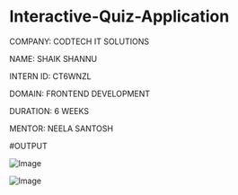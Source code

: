 # Interactive-Quiz-Application

COMPANY: CODTECH IT SOLUTIONS

NAME: SHAIK SHANNU

INTERN ID: CT6WNZL

DOMAIN: FRONTEND DEVELOPMENT

DURATION: 6 WEEKS

MENTOR: NEELA SANTOSH

#OUTPUT

![Image](https://github.com/user-attachments/assets/ea16e132-087d-4443-8baa-0e5399c74e55)

![Image](https://github.com/user-attachments/assets/2451b306-90eb-471a-9dd9-37b88dcc6e3b)

